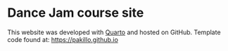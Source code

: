 # Dance Jam course site

This website was developed with [Quarto](https://quarto.org) and hosted on GitHub. Template code found at: https://pakillo.github.io
